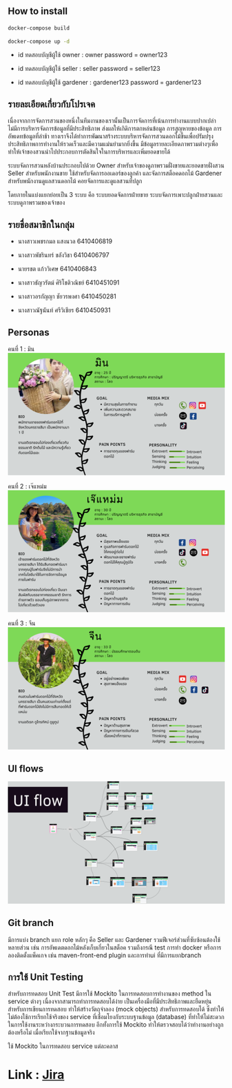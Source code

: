 ## How to install

```sh
docker-compose build
```

 ```sh
docker-compose up -d
```

- id ทดสอบบัญชีผู้ใช้ owner    : owner              password = owner123

- id ทดสอบบัญชีผู้ใช้ seller   : seller             password = seller123

- id ทดสอบบัญชีผู้ใช้ gardener : gardener123        password = gardener123







## รายละเอียดเกี่ยวกับโปรเจค
เนื่องจากการจัดการสวนของหนึ่งในทีมงานของเรานั้นเป็นการจัดการที่เน้นการทำงานแบบปากเปล่าไม่มีการบริหารจัดการข้อมูลที่มีประสิทธิภาพ ส่งผลให้เกิดิการตกหล่นข้อมูล การสูญหายของข้อมูล การอัพเดทข้อมูลที่ล่าช้า ทางเราจึงได้ทำการพัฒนาสร้างระบบบริหารจัดการสวนดอกไม้ขึ้นเพื่อปรัมปรุงประสิทธิภาพการทำงานให้รวดเร็วและมีความแม่นยำมากยิ่งขึ้น มีข้อมูลรายละเอียดภาพรวมต่างๆเพื่อทำให้เจ้าของสวนนำไปประกอบการตัดสินใจในการบริหารและเพิ่มยอดขายได้

ระบบจัดการสวนหลังบ้านประกอบไปด้วย
Owner สำหรับเจ้าของดูภาพรวมฝั่งขายและยอดขายฝั่งสวน
Seller สำหรับพนักงานขาย ใช้สำหรับจัดการออเดอร์ของลูกค้า และจัดการสต็อคดอกไม้
Gardener สำหรับพนักงานดูแลสวนดอกไม้ คอยจัดการและดูแลสวนที่ปลูก

โดยภายในแบ่งแยกย่อยเป็น 3 ระบบ คือ ระบบยอดจัดการฝ่ายขาย ระบบจัดการเพาะปลูกฝ่ายสวนและระบบดูภาพรวมของเจ้าของ




## รายชื่อสมาชิกในกลุ่ม

- นางสาวเพชรกมล แสงนวล 6410406819

- นางสาวพัชรินทร์ ขลังวิชา 6410406797

- นายรชต แก้ววิเศษ 6410406843

- นางสาวธัญวรัตม์ ศิริโชติวณิชย์ 6410451091

- นางสาวอรกัญญา ชัยวรพงศา 6410450281

- นางสาวณัฐนันท์ ศรีวิเชียร 6410450931



## Personas

คนที่ 1 : มิน
![img.png](img.png)


คนที่ 2 : เจ๊แหม่ม
![img_1.png](img_1.png)


คนที่ 3 : จีน
![img_2.png](img_2.png)

## UI flows

![img_3.png](img_3.png)



## Git branch

มีการแบ่ง branch แยก role หลักๆ  คือ Seller และ Gardener รวมฟีเจอร์ส่วนที่ซับซ้อนต้องใช้หลายส่วน เช่น การอัพเดตดอกไม้หลังเก็บเกี่ยวในสต็อค  รวมถึงกรณี test การทำ docker หรือการลองติดตั้งแพ็คเกจ เช่น maven-front-end plugin และการทำui ที่มีการแยกbranch







## การใช้ Unit Testing

สำหรับการทดสอบ Unit Test มีการใช้ Mockito ในการทดสอบการทำงานของ method ใน service ต่างๆ เนื่องจากสามารถทำการทดสอบได้ง่าย เป็นเครื่องมือที่มีประสิทธิภาพและยืดหยุ่นสำหรับการเขียนการทดสอบ ทำให้สร้างวัตถุจำลอง (mock objects) สำหรับการทดสอบได้ ซึ่งทำให้ไม่ต้องใช้การเรียกใช้จริงของ service ที่เชื่อมโยงกับระบบฐานข้อมูล (database) ที่ทำให้ไม่สะดวกในการใช้งานระหว่างกระบวนการทดสอบ อีกทั้งการใช้ Mockito ทำให้ตรวจสอบได้ว่าทำงานอย่างถูกต้องหรือไม่ เมื่อเรียกใช้จากฐานข้อมูลจริง

ใช้ Mockito ในการทดสอบ service แต่ละคลาส


# Link : [Jira](https://pompu19.atlassian.net/jira/software/projects/MFS/boards/3)

